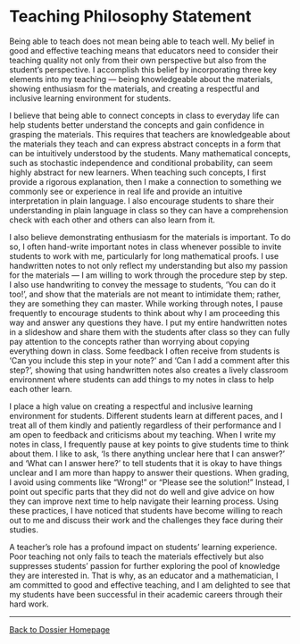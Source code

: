 # Teaching Philosophy Statement

  Being able to teach does not mean being able to teach well. My belief in good and effective teaching means that educators need to consider their teaching quality not only from their own perspective but also from the student’s perspective. I accomplish this belief by incorporating three key elements into my teaching — being knowledgeable about the materials, showing enthusiasm for the materials, and creating a respectful and inclusive learning environment for students.

  I believe that being able to connect concepts in class to everyday life can help students better understand the concepts and gain confidence in grasping the materials. This requires that teachers are knowledgeable about the materials they teach and can express abstract concepts in a form that can be intuitively understood by the students. Many mathematical concepts, such as stochastic independence and conditional probability, can seem highly abstract for new learners. When teaching such concepts, I first provide a rigorous explanation, then I make a connection to something we commonly see or experience in real life and provide an intuitive interpretation in plain language. I also encourage students to share their understanding in plain language in class so they can have a comprehension check with each other and others can also learn from it.

  I also believe demonstrating enthusiasm for the materials is important. To do so, I often hand-write important notes in class whenever possible to invite students to work with me, particularly for long mathematical proofs. I use handwritten notes to not only reflect my understanding but also my passion for the materials — I am willing to work through the procedure step by step. I also use handwriting to convey the message to students, ‘You can do it too!’, and show that the materials are not meant to intimidate them; rather, they are something they can master. While working through notes, I pause frequently to encourage students to think about why I am proceeding this way and answer any questions they have. I put my entire handwritten notes in a slideshow and share them with the students after class so they can fully pay attention to the concepts rather than worrying about copying everything down in class. Some feedback I often receive from students is ‘Can you include this step in your note?’ and ‘Can I add a comment after this step?’, showing that using handwritten notes also creates a lively classroom environment where students can add things to my notes in class to help each other learn.

  I place a high value on creating a respectful and inclusive learning environment for students. Different students learn at different paces, and I treat all of them kindly and patiently regardless of their performance and I am open to feedback and criticisms about my teaching. When I write my notes in class, I frequently pause at key points to give students time to think about them. I like to ask, ‘Is there anything unclear here that I can answer?’ and ‘What can I answer here?’ to tell students that it is okay to have things unclear and I am more than happy to answer their questions. When grading, I avoid using comments like “Wrong!” or “Please see the solution!” Instead, I point out specific parts that they did not do well and give advice on how they can improve next time to help navigate their learning process. Using these practices, I have noticed that students have become willing to reach out to me and discuss their work and the challenges they face during their studies.

  A teacher’s role has a profound impact on students’ learning experience. Poor teaching not only fails to teach the materials effectively but also suppresses students’ passion for further exploring the pool of knowledge they are interested in. That is why, as an educator and a mathematician, I am committed to good and effective teaching, and I am delighted to see that my students have been successful in their academic careers through their hard work.

---

[Back to Dossier Homepage](./README.md)
